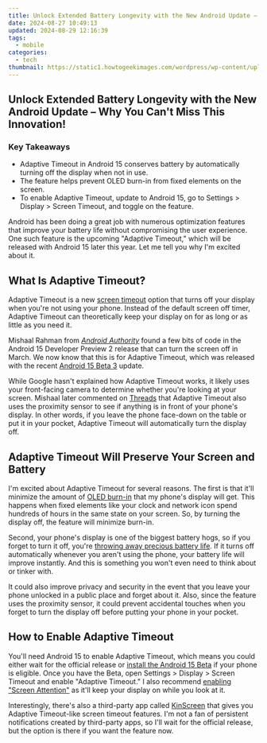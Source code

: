 ```yaml
---
title: Unlock Extended Battery Longevity with the New Android Update – Why You Can't Miss This Innovation!
date: 2024-08-27 10:49:13
updated: 2024-08-29 12:16:39
tags:
  - mobile
categories:
  - tech
thumbnail: https://static1.howtogeekimages.com/wordpress/wp-content/uploads/2024/06/a-hand-holding-a-phone-showing-the-adaptive-timeout-feature.jpg
---
```


## Unlock Extended Battery Longevity with the New Android Update – Why You Can't Miss This Innovation!

### Key Takeaways

* Adaptive Timeout in Android 15 conserves battery by automatically turning off the display when not in use.
* The feature helps prevent OLED burn-in from fixed elements on the screen.
* To enable Adaptive Timeout, update to Android 15, go to Settings > Display > Screen Timeout, and toggle on the feature.

 Android has been doing a great job with numerous optimization features that improve your battery life without compromising the user experience. One such feature is the upcoming "Adaptive Timeout," which will be released with Android 15 later this year. Let me tell you why I'm excited about it.

##  What Is Adaptive Timeout?

 Adaptive Timeout is a new [screen timeout](https://facebook-record-videos.techidaily.com/new-in-2024-10-free-youtube-thumbnail-downloaderssavers-online-download-youtube-thumbnail/) option that turns off your display when you're not using your phone. Instead of the default screen off timer, Adaptive Timeout can theoretically keep your display on for as long or as little as you need it.

 Mishaal Rahman from _[Android Authority](https://www.androidauthority.com/android-15-adaptive-timeout-3431534/)_ found a few bits of code in the Android 15 Developer Preview 2 release that can turn the screen off in March. We now know that this is for Adaptive Timeout, which was released with the recent [Android 15 Beta 3](https://buynow-reviews.techidaily.com/experience-top-notch-internet-speed-and-value-with-the-tp-link-archer-a6-rigorous-review-of-an-ac12/) update.

 While Google hasn't explained how Adaptive Timeout works, it likely uses your front-facing camera to determine whether you're looking at your screen. Mishaal later commented on [Threads](https://www.threads.net/@mishaal%5Frahman/post/C8Xwi11vqx0?hl=en) that Adaptive Timeout also uses the proximity sensor to see if anything is in front of your phone's display. In other words, if you leave the phone face-down on the table or put it in your pocket, Adaptive Timeout will automatically turn the display off.

##  Adaptive Timeout Will Preserve Your Screen and Battery

 I'm excited about Adaptive Timeout for several reasons. The first is that it'll minimize the amount of [OLED burn-in](https://video-screen-grab.techidaily.com/in-2024-virtual-arena-transcript/) that my phone's display will get. This happens when fixed elements like your clock and network icon spend hundreds of hours in the same state on your screen. So, by turning the display off, the feature will minimize burn-in.

 Second, your phone's display is one of the biggest battery hogs, so if you forget to turn it off, you're [throwing away precious battery life](https://youtube-sure.techidaily.com/024-approved-instant-how-to-converting-photos-to-your-youtube-channels-thumbnails/). If it turns off automatically whenever you aren't using the phone, your battery life will improve instantly. And this is something you won't even need to think about or tinker with.

 It could also improve privacy and security in the event that you leave your phone unlocked in a public place and forget about it. Also, since the feature uses the proximity sensor, it could prevent accidental touches when you forget to turn the display off before putting your phone in your pocket.

##  How to Enable Adaptive Timeout

 You'll need Android 15 to enable Adaptive Timeout, which means you could either wait for the official release or [install the Android 15 Beta](https://driver-download.techidaily.com/fast-track-get-your-usb-to-rs232-driver-download-in-no-time/) if your phone is eligible. Once you have the Beta, open Settings > Display > Screen Timeout and enable "Adaptive Timeout." I also recommend [enabling "Screen Attention"](https://video-screen-grab.techidaily.com/new-2024-approved-superior-mac-hd-recorders-with-in-built-sound-capture/) as it'll keep your display on while you look at it.

 Interestingly, there's also a third-party app called [KinScreen](https://www.anrdoezrs.net/links/3607085/type/dlg/sid/UUhtgUeUpU2003776/https://play.google.com/store/apps/details?id=com.teqtic.kinscreen&hl=en) that gives you Adaptive Timeout-like screen timeout features. I'm not a fan of persistent notifications created by third-party apps, so I'll wait for the official release, but the option is there if you want the feature now.

<ins class="adsbygoogle"
     style="display:block"
     data-ad-format="autorelaxed"
     data-ad-client="ca-pub-7571918770474297"
     data-ad-slot="1223367746"></ins>



<ins class="adsbygoogle"
     style="display:block"
     data-ad-client="ca-pub-7571918770474297"
     data-ad-slot="8358498916"
     data-ad-format="auto"
     data-full-width-responsive="true"></ins>
